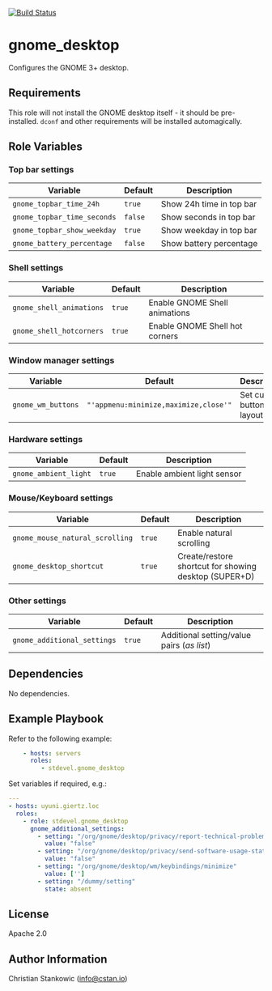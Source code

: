 [![Build Status](https://travis-ci.org/stdevel/ansible-gnome_desktop.svg?branch=master)](https://travis-ci.org/stdevel/ansible-gnome_desktop)

# gnome_desktop

Configures the GNOME 3+ desktop.

## Requirements

This role will not install the GNOME desktop itself - it should be pre-installed.
`dconf` and other requirements will be installed automagically.

## Role Variables

### Top bar settings

| Variable | Default | Description |
| -------- | ------- | ----------- |
| `gnome_topbar_time_24h` | `true` | Show 24h time in top bar |
| `gnome_topbar_time_seconds` | `false` | Show seconds in top bar |
| `gnome_topbar_show_weekday` | `true` | Show weekday in top bar |
| `gnome_battery_percentage` | `false` | Show battery percentage |

### Shell settings

| Variable | Default | Description |
| -------- | ------- | ----------- |
| `gnome_shell_animations` | `true` | Enable GNOME Shell animations |
| `gnome_shell_hotcorners` | `true` | Enable GNOME Shell hot corners |

### Window manager settings

| Variable | Default | Description |
| -------- | ------- | ----------- |
| `gnome_wm_buttons` | `"'appmenu:minimize,maximize,close'"` | Set custom button layout |

### Hardware settings

| Variable | Default | Description |
| -------- | ------- | ----------- |
| `gnome_ambient_light` | `true` | Enable ambient light sensor |

### Mouse/Keyboard settings

| Variable | Default | Description |
| -------- | ------- | ----------- |
| `gnome_mouse_natural_scrolling` | `true` | Enable natural scrolling |
| `gnome_desktop_shortcut` | `true` | Create/restore shortcut for showing desktop (SUPER+D) |

### Other settings

| Variable | Default | Description |
| -------- | ------- | ----------- |
| `gnome_additional_settings` | `true` | Additional setting/value pairs (*as list*) |

## Dependencies

No dependencies.

## Example Playbook

Refer to the following example:

```yaml
    - hosts: servers
      roles:
         - stdevel.gnome_desktop
```

Set variables if required, e.g.:

```yaml
---
- hosts: uyuni.giertz.loc
  roles:
    - role: stdevel.gnome_desktop
      gnome_additional_settings:
        - setting: "/org/gnome/desktop/privacy/report-technical-problems"
          value: "false"
        - setting: "/org/gnome/desktop/privacy/send-software-usage-stats"
          value: "false"
        - setting: "/org/gnome/desktop/wm/keybindings/minimize"
          value: ['']
        - setting: "/dummy/setting"
          state: absent
```

## License

Apache 2.0

## Author Information

Christian Stankowic (info@cstan.io)
